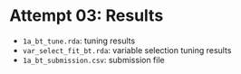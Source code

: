 # Attempt 03: Results

-   `1a_bt_tune.rda`: tuning results
-   `var_select_fit_bt.rda`: variable selection tuning results
-   `1a_bt_submission.csv`: submission file
